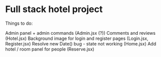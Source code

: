 # Full stack hotel project
Things to do:

Admin panel + admin commands (Admin.jsx (?))
Comments and reviews (Hotel.jsx)
Background image for login and register pages (Login.jsx, Register.jsx)
Resolve new Date() bug - state not working (Home.jsx)
Add hotel / room panel for people (Reserve.jsx)
